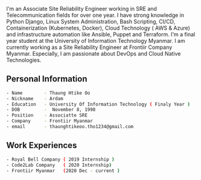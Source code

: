 <p>
I'm an Associate Site Reliability Engineer working in SRE and Telecommunication fields for over one year. I have strong knowledge in Python Django, Linux System Administration, Bash Scripting, CI/CD, Containerization (Kubernetes, Docker), Cloud Technology ( AWS & Azure) and infrastructure automation like Ansible, Puppet and Terraform. I'm a final year student at the University of Information Technology Myanmar. I am currently working as a Site Reliability Engineer at Frontiir Company Myanmar. Especially, I am passionate about DevOps and Cloud Native Technologies.
<p>

<h2>Personal Information </h2>

```bash
- Name        - Thaung Htike Oo
- Nickname    - Ardam
- Education   - University Of Information Technology ( Finaly Year )
- DOB         -  November 8, 1998 
- Position    - Associatte SRE
- Company     - Frontiir Myanmar
- email       - thaunghtikeoo.tho1234@gmail.com
```

<h2>Work Experiences</h2>

```bash
- Royal Bell Company ( 2019 Internship )
- Code2Lab Company   ( 2020 Internship) 
- Frontiir Myanmar   (2020 Dec - current )
```

